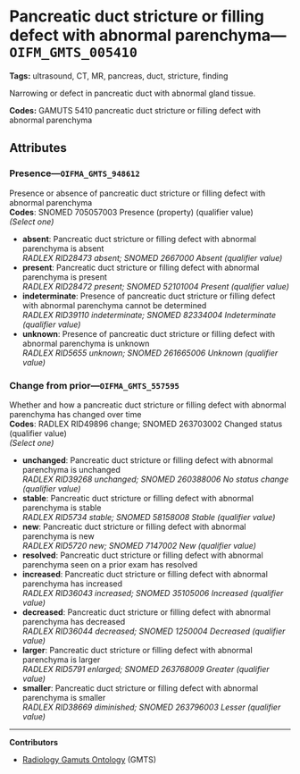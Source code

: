 # Pancreatic duct stricture or filling defect with abnormal parenchyma—`OIFM_GMTS_005410`

**Tags:** ultrasound, CT, MR, pancreas, duct, stricture, finding

Narrowing or defect in pancreatic duct with abnormal gland tissue.

**Codes:** GAMUTS 5410 pancreatic duct stricture or filling defect with abnormal parenchyma

## Attributes

### Presence—`OIFMA_GMTS_948612`

Presence or absence of pancreatic duct stricture or filling defect with abnormal parenchyma  
**Codes**: SNOMED 705057003 Presence (property) (qualifier value)  
*(Select one)*

- **absent**: Pancreatic duct stricture or filling defect with abnormal parenchyma is absent  
_RADLEX RID28473 absent; SNOMED 2667000 Absent (qualifier value)_
- **present**: Pancreatic duct stricture or filling defect with abnormal parenchyma is present  
_RADLEX RID28472 present; SNOMED 52101004 Present (qualifier value)_
- **indeterminate**: Presence of pancreatic duct stricture or filling defect with abnormal parenchyma cannot be determined  
_RADLEX RID39110 indeterminate; SNOMED 82334004 Indeterminate (qualifier value)_
- **unknown**: Presence of pancreatic duct stricture or filling defect with abnormal parenchyma is unknown  
_RADLEX RID5655 unknown; SNOMED 261665006 Unknown (qualifier value)_

### Change from prior—`OIFMA_GMTS_557595`

Whether and how a pancreatic duct stricture or filling defect with abnormal parenchyma has changed over time  
**Codes**: RADLEX RID49896 change; SNOMED 263703002 Changed status (qualifier value)  
*(Select one)*

- **unchanged**: Pancreatic duct stricture or filling defect with abnormal parenchyma is unchanged  
_RADLEX RID39268 unchanged; SNOMED 260388006 No status change (qualifier value)_
- **stable**: Pancreatic duct stricture or filling defect with abnormal parenchyma is stable  
_RADLEX RID5734 stable; SNOMED 58158008 Stable (qualifier value)_
- **new**: Pancreatic duct stricture or filling defect with abnormal parenchyma is new  
_RADLEX RID5720 new; SNOMED 7147002 New (qualifier value)_
- **resolved**: Pancreatic duct stricture or filling defect with abnormal parenchyma seen on a prior exam has resolved  
- **increased**: Pancreatic duct stricture or filling defect with abnormal parenchyma has increased  
_RADLEX RID36043 increased; SNOMED 35105006 Increased (qualifier value)_
- **decreased**: Pancreatic duct stricture or filling defect with abnormal parenchyma has decreased  
_RADLEX RID36044 decreased; SNOMED 1250004 Decreased (qualifier value)_
- **larger**: Pancreatic duct stricture or filling defect with abnormal parenchyma is larger  
_RADLEX RID5791 enlarged; SNOMED 263768009 Greater (qualifier value)_
- **smaller**: Pancreatic duct stricture or filling defect with abnormal parenchyma is smaller  
_RADLEX RID38669 diminished; SNOMED 263796003 Lesser (qualifier value)_

---

**Contributors**

- [Radiology Gamuts Ontology](https://gamuts.net/) (GMTS)
